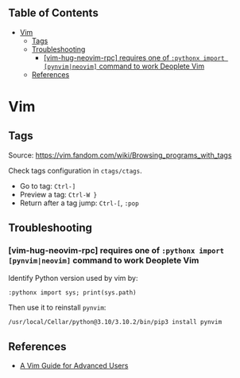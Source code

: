 <!-- START doctoc generated TOC please keep comment here to allow auto update -->
<!-- DON'T EDIT THIS SECTION, INSTEAD RE-RUN doctoc TO UPDATE -->
## Table of Contents

- [Vim](#vim)
  - [Tags](#tags)
  - [Troubleshooting](#troubleshooting)
    - [[vim-hug-neovim-rpc] requires one of `:pythonx import [pynvim|neovim]` command to work Deoplete Vim](#vim-hug-neovim-rpc-requires-one-of-pythonx-import-pynvimneovim-command-to-work-deoplete-vim)
  - [References](#references)

<!-- END doctoc generated TOC please keep comment here to allow auto update -->

# Vim

## Tags

Source: https://vim.fandom.com/wiki/Browsing_programs_with_tags

Check tags configuration in `ctags/ctags`.

- Go to tag: `Ctrl-]`
- Preview a tag: `Ctrl-W }`
- Return after a tag jump: `Ctrl-[`, `:pop`

## Troubleshooting

### [vim-hug-neovim-rpc] requires one of `:pythonx import [pynvim|neovim]` command to work Deoplete Vim

Identify Python version used by vim by:

```
:pythonx import sys; print(sys.path)
```

Then use it to reinstall `pynvim`:

```bash
/usr/local/Cellar/python@3.10/3.10.2/bin/pip3 install pynvim
```

## References

- [A Vim Guide for Advanced Users](https://thevaluable.dev/vim-advanced/)
